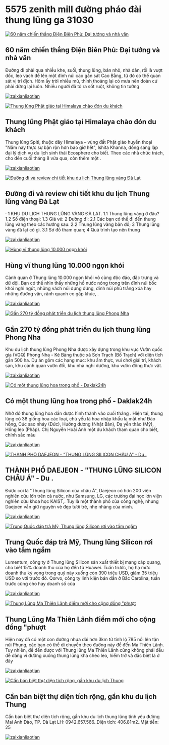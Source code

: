 # 5575 zenith mill đường pháo đài thung lũng ga 31030
<a href="https://mnn.zoosnet.net/LR/Chatpre.aspx?id=MNN94995150&p=https://topgrinding.com/" target="_blank">![60 năm chiến thắng Điện Biên Phủ: Đại tướng và nhà văn ](https://github.com/technlg/images/blob/main/36.jpg)</a>
## 60 năm chiến thắng Điện Biên Phủ: Đại tướng và nhà văn 
Đường đi phải qua nhiều khe, suối, thung lũng, bản nhỏ, nhà dân, rồi là vượt dốc, leo vách để lên một đỉnh núi cao gần sát Cao Bằng, từ đó có thể quan sát vị trí địch. Hôm ấy trời nhiều mù, thỉnh thoảng lại có mưa nên đoàn cứ phải dừng lại luôn. Nhiều người đã tỏ ra sốt ruột, không tin tưởng 
<a href="https://mnn.zoosnet.net/LR/Chatpre.aspx?id=MNN94995150&p=https://topgrinding.com/" target="_blank"><img src="https://github.com/technlg/images/raw/main/chat11.jpg" alt="zaixianliaotian"/></a><a href="//whatsapp.shibangsoft.com/WhatsApp.php" ><img src="https://github.com/technlg/images/raw/main/chat11.png" alt=""></a>
<a href="https://mnn.zoosnet.net/LR/Chatpre.aspx?id=MNN94995150&p=https://topgrinding.com/" target="_blank">![Thung lũng Phật giáo tại Himalaya chào đón du khách](https://github.com/technlg/images/blob/main/52.jpg)</a>
## Thung lũng Phật giáo tại Himalaya chào đón du khách
Thung lũng Spiti, thuộc dãy Himalaya – vùng đất Phật giáo huyền thoại "Năm nay thực sự bận rộn hơn bao giờ hết", Ishita Khanna, đồng sáng lập đại lý dịch vụ du lịch sinh thái Ecosphere cho biết. Theo các nhà chức trách, cho đến cuối tháng 8 vừa qua, còn thêm một .
<a href="https://mnn.zoosnet.net/LR/Chatpre.aspx?id=MNN94995150&p=https://topgrinding.com/" target="_blank"><img src="https://github.com/technlg/images/raw/main/chat11.jpg" alt="zaixianliaotian"/></a><a href="//whatsapp.shibangsoft.com/WhatsApp.php" ><img src="https://github.com/technlg/images/raw/main/chat11.png" alt=""></a>
<a href="https://mnn.zoosnet.net/LR/Chatpre.aspx?id=MNN94995150&p=https://topgrinding.com/" target="_blank">![Đường đi và review chi tiết khu du lịch Thung lũng vàng Đà Lạt](https://github.com/technlg/images/blob/main/1.jpg)</a>
## Đường đi và review chi tiết khu du lịch Thung lũng vàng Đà Lạt
· 1 KHU DU LỊCH THUNG LŨNG VÀNG ĐÀ LẠT. 1.1 Thung lũng vàng ở đâu? 1.2 Số điện thoại: 1.3 Giá vé: 2 Đường đi: 2.1 Các bạn có thể đi đến thung lũng vàng theo các hướng sau: 2.2 Thung lũng vàng bản đồ; 3 Thung lũng vàng đà lạt có gì. 3.1 Sơ đồ tham quan; 4 Quá trình tạo nên thung 
<a href="https://mnn.zoosnet.net/LR/Chatpre.aspx?id=MNN94995150&p=https://topgrinding.com/" target="_blank"><img src="https://github.com/technlg/images/raw/main/chat11.jpg" alt="zaixianliaotian"/></a><a href="//whatsapp.shibangsoft.com/WhatsApp.php" ><img src="https://github.com/technlg/images/raw/main/chat11.png" alt=""></a>
<a href="https://mnn.zoosnet.net/LR/Chatpre.aspx?id=MNN94995150&p=https://topgrinding.com/" target="_blank">![Hùng vĩ thung lũng 10.000 ngọn khói](https://github.com/technlg/images/blob/main/31.jpg)</a>
## Hùng vĩ thung lũng 10.000 ngọn khói
Cảnh quan ở Thung lũng 10.000 ngọn khói vô cùng độc đáo, đặc trưng và dữ dội. Bạn có thể nhìn thấy những hồ nước nóng trong trên đỉnh núi bốc khói nghi ngút, những vách núi dựng đứng, đỉnh núi phủ trắng xóa hay những đường vân, rãnh quanh co gấp khúc, .
<a href="https://mnn.zoosnet.net/LR/Chatpre.aspx?id=MNN94995150&p=https://topgrinding.com/" target="_blank"><img src="https://github.com/technlg/images/raw/main/chat11.jpg" alt="zaixianliaotian"/></a><a href="//whatsapp.shibangsoft.com/WhatsApp.php" ><img src="https://github.com/technlg/images/raw/main/chat11.png" alt=""></a>
<a href="https://mnn.zoosnet.net/LR/Chatpre.aspx?id=MNN94995150&p=https://topgrinding.com/" target="_blank">![Gần 270 tỷ đồng phát triển du lịch thung lũng Phong Nha ](https://github.com/technlg/images/blob/main/44.jpg)</a>
## Gần 270 tỷ đồng phát triển du lịch thung lũng Phong Nha 
Khu du lịch thung lũng Phong Nha được xây dựng trong khu vực Vườn quốc gia (VGQ) Phong Nha - Kẻ Bàng thuộc xã Sơn Trạch (Bố Trạch) với diện tích gần 500 ha. Dự án gồm các hạng mục: khu ẩm thực, vui chơi giải trí, khách sạn, khu cảnh quan vườn đồi, khu nhà nghỉ dưỡng, khu vườn động thực vật.
<a href="https://mnn.zoosnet.net/LR/Chatpre.aspx?id=MNN94995150&p=https://topgrinding.com/" target="_blank"><img src="https://github.com/technlg/images/raw/main/chat11.jpg" alt="zaixianliaotian"/></a><a href="//whatsapp.shibangsoft.com/WhatsApp.php" ><img src="https://github.com/technlg/images/raw/main/chat11.png" alt=""></a>
<a href="https://mnn.zoosnet.net/LR/Chatpre.aspx?id=MNN94995150&p=https://topgrinding.com/" target="_blank">![Có một thung lũng hoa trong phố - Daklak24h](https://github.com/technlg/images/blob/main/58.jpg)</a>
## Có một thung lũng hoa trong phố - Daklak24h
Nhờ đó thung lũng hoa dần được hình thành vào cuối tháng . Hiện tại, thung lũng có 38 giống hoa các loại, chủ yếu là hoa nhập khẩu lạ mắt như Đào hồng, Cúc sao nháy (Đức), Hướng dương (Nhật Bản), Dạ yến thảo (Mỹ), Hồng leo (Pháp). Chị Nguyễn Hoài Anh một du khách tham quan cho biết, chính sắc màu 
<a href="https://mnn.zoosnet.net/LR/Chatpre.aspx?id=MNN94995150&p=https://topgrinding.com/" target="_blank"><img src="https://github.com/technlg/images/raw/main/chat11.jpg" alt="zaixianliaotian"/></a><a href="//whatsapp.shibangsoft.com/WhatsApp.php" ><img src="https://github.com/technlg/images/raw/main/chat11.png" alt=""></a>
<a href="https://mnn.zoosnet.net/LR/Chatpre.aspx?id=MNN94995150&p=https://topgrinding.com/" target="_blank">![THÀNH PHỐ DAEJEON - "THUNG LŨNG SILICON CHÂU Á" - Du .](https://github.com/technlg/images/blob/main/27.jpg)</a>
## THÀNH PHỐ DAEJEON - "THUNG LŨNG SILICON CHÂU Á" - Du .
Được coi là "Thung lũng Silicon của châu Á", Daejeon có hơn 200 viện nghiên cứu lớn trên cả nước, như Samsung, LG, các trường đại học lớn viện nghiên cứu khoa học KAIST,. Tuy là một thành phố của công nghệ, nhưng Daejoen vẫn giữ nguyên vẻ đẹp tươi trẻ, nhẹ nhàng của mình.
<a href="https://mnn.zoosnet.net/LR/Chatpre.aspx?id=MNN94995150&p=https://topgrinding.com/" target="_blank"><img src="https://github.com/technlg/images/raw/main/chat11.jpg" alt="zaixianliaotian"/></a><a href="//whatsapp.shibangsoft.com/WhatsApp.php" ><img src="https://github.com/technlg/images/raw/main/chat11.png" alt=""></a>
<a href="https://mnn.zoosnet.net/LR/Chatpre.aspx?id=MNN94995150&p=https://topgrinding.com/" target="_blank">![Trung Quốc đáp trả Mỹ, Thung lũng Silicon rơi vào tầm ngắm ](https://github.com/technlg/images/blob/main/24.jpg)</a>
## Trung Quốc đáp trả Mỹ, Thung lũng Silicon rơi vào tầm ngắm 
Lumentum, công ty ở Thung lũng Silicon sản xuất thiết bị mạng cáp quang, cho biết 15% doanh thu của họ đến từ Huawei. Tuần trước, họ hạ mức doanh thu kỳ vọng trong quý này xuống còn 390 triệu USD, giảm 35 triệu USD so với trước đó. Qorvo, công ty linh kiện bán dẫn ở Bắc Carolina, tuần trước cũng cho hay doanh số của 
<a href="https://mnn.zoosnet.net/LR/Chatpre.aspx?id=MNN94995150&p=https://topgrinding.com/" target="_blank"><img src="https://github.com/technlg/images/raw/main/chat11.jpg" alt="zaixianliaotian"/></a><a href="//whatsapp.shibangsoft.com/WhatsApp.php" ><img src="https://github.com/technlg/images/raw/main/chat11.png" alt=""></a>
<a href="https://mnn.zoosnet.net/LR/Chatpre.aspx?id=MNN94995150&p=https://topgrinding.com/" target="_blank">![Thung Lũng Ma Thiên Lãnh điểm mới cho cộng đồng "phượt ](https://github.com/technlg/images/blob/main/16.jpg)</a>
## Thung Lũng Ma Thiên Lãnh điểm mới cho cộng đồng "phượt 
Hiện nay đã có một con đường nhựa dài hơn 3km từ tỉnh lộ 785 nối lên tận núi Phụng, các bạn có thể di chuyển theo đường này để đến Ma Thiên Lãnh. Tuy nhiên, để đến được với Thung lũng Ma Thiên Lãnh cũng không phải đều dễ dàng vì đường xuống thung lũng khá cheo leo, hiểm trở và đặc biệt là ở đây 
<a href="https://mnn.zoosnet.net/LR/Chatpre.aspx?id=MNN94995150&p=https://topgrinding.com/" target="_blank"><img src="https://github.com/technlg/images/raw/main/chat11.jpg" alt="zaixianliaotian"/></a><a href="//whatsapp.shibangsoft.com/WhatsApp.php" ><img src="https://github.com/technlg/images/raw/main/chat11.png" alt=""></a>
<a href="https://mnn.zoosnet.net/LR/Chatpre.aspx?id=MNN94995150&p=https://topgrinding.com/" target="_blank">![Cần bán biệt thự diện tích rộng, gần khu du lịch Thung ](https://github.com/technlg/images/blob/main/1.jpg)</a>
## Cần bán biệt thự diện tích rộng, gần khu du lịch Thung 
Cần bán biệt thự diện tích rộng, gần khu du lịch thung lũng tình yêu đường Mai Anh Đào, TP. Đà Lạt LH: 0942.657.566..Diện tích: 406.81m2..Mặt tiền: 25
<a href="https://mnn.zoosnet.net/LR/Chatpre.aspx?id=MNN94995150&p=https://topgrinding.com/" target="_blank"><img src="https://github.com/technlg/images/raw/main/chat11.jpg" alt="zaixianliaotian"/></a><a href="//whatsapp.shibangsoft.com/WhatsApp.php" ><img src="https://github.com/technlg/images/raw/main/chat11.png" alt=""></a>
